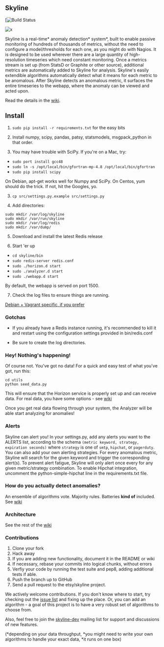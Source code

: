 ## Skyline

[![Build Status](https://travis-ci.org/keithstagecoach/skyline)

![x](https://raw.github.com/keithstagecoach/skyline/master/screenshot.png)

Skyline is a real-time* anomaly detection* system*, built to enable passive
monitoring of hundreds of thousands of metrics, without the need to configure a
model/thresholds for each one, as you might do with Nagios. It is designed to be
used wherever there are a large quantity of high-resolution timeseries which
need constant monitoring. Once a metrics stream is set up (from StatsD or
Graphite or other source), additional metrics are automatically added to Skyline
for analysis. Skyline's easily extendible algorithms automatically detect what
it means for each metric to be anomalous. After Skyline detects an anomalous
metric, it surfaces the entire timeseries to the webapp, where the anomaly can be
viewed and acted upon.

Read the details in the [wiki](https://github.com/etsy/skyline/wiki).

## Install

1. `sudo pip install -r requirements.txt` for the easy bits

2. Install numpy, scipy, pandas, patsy, statsmodels, msgpack_python in that
order.

2. You may have trouble with SciPy. If you're on a Mac, try:

* `sudo port install gcc48`
* `sudo ln -s /opt/local/bin/gfortran-mp-4.8 /opt/local/bin/gfortran`
* `sudo pip install scipy`

On Debian, apt-get works well for Numpy and SciPy. On Centos, yum should do the
trick. If not, hit the Googles, yo.

3. `cp src/settings.py.example src/settings.py`

4. Add directories: 

``` 
sudo mkdir /var/log/skyline
sudo mkdir /var/run/skyline
sudo mkdir /var/log/redis
sudo mkdir /var/dump/
```

5. Download and install the latest Redis release

6. Start 'er up

* `cd skyline/bin`
* `sudo redis-server redis.conf`
* `sudo ./horizon.d start`
* `sudo ./analyzer.d start`
* `sudo ./webapp.d start`

By default, the webapp is served on port 1500.

7. Check the log files to ensure things are running.

[Debian + Vagrant specific, if you prefer](https://github.com/etsy/skyline/wiki/Debian-and-Vagrant-Installation-Tips)

### Gotchas

* If you already have a Redis instance running, it's recommended to kill it and
restart using the configuration settings provided in bin/redis.conf

* Be sure to create the log directories.

### Hey! Nothing's happening!
Of course not. You've got no data! For a quick and easy test of what you've 
got, run this:
```
cd utils
python seed_data.py
```
This will ensure that the Horizon
service is properly set up and can receive data. For real data, you have some 
options - see [wiki](https://github.com/etsy/skyline/wiki/Getting-Data-Into-Skyline)

Once you get real data flowing through your system, the Analyzer will be able
start analyzing for anomalies!

### Alerts
Skyline can alert you! In your settings.py, add any alerts you want to the ALERTS
list, according to the schema `(metric keyword, strategy, expiration seconds)` where
`strategy` is one of `smtp`, `hipchat`, or `pagerduty`. You can also add your own
alerting strategies. For every anomalous metric, Skyline will search for the given
keyword and trigger the corresponding alert(s). To prevent alert fatigue, Skyline
will only alert once every <expiration seconds> for any given metric/strategy
combination. To enable Hipchat integration, uncomment the python-simple-hipchat
line in the requirements.txt file.

### How do you actually detect anomalies?
An ensemble of algorithms vote. Majority rules. Batteries __kind of__ included.
See [wiki](https://github.com/etsy/skyline/wiki/Analyzer)

### Architecture
See the rest of the
[wiki](https://github.com/etsy/skyline/wiki)

### Contributions
1. Clone your fork
2. Hack away
3. If you are adding new functionality, document it in the README or wiki
4. If necessary, rebase your commits into logical chunks, without errors
5. Verfiy your code by running the test suite and pep8, adding additional tests if able.
6. Push the branch up to GitHub
7. Send a pull request to the etsy/skyline project.

We actively welcome contributions. If you don't know where to start, try
checking out the [issue list](https://github.com/etsy/skyline/issues) and
fixing up the place. Or, you can add an algorithm - a goal of this project
is to have a very robust set of algorithms to choose from.

Also, feel free to join the 
[skyline-dev](https://groups.google.com/forum/#!forum/skyline-dev) mailing list
for support and discussions of new features.

(*depending on your data throughput, *you might need to write your own
algorithms to handle your exact data, *it runs on one box)
